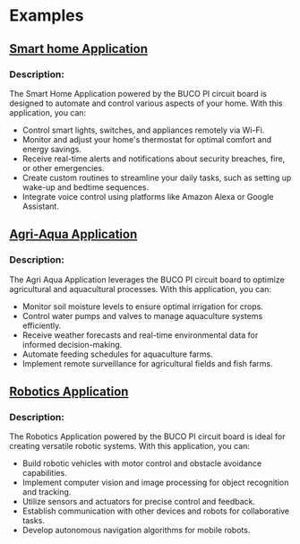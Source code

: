 # Examples

## [Smart home Application](https://github.com/MJBeltran13/BUCO_PI/tree/main/2_examples/1_bucopi_bme280_and_blinking_led)
### Description:
The Smart Home Application powered by the BUCO PI circuit board is designed to automate and control various aspects of your home. With this application, you can:

- Control smart lights, switches, and appliances remotely via Wi-Fi.
- Monitor and adjust your home's thermostat for optimal comfort and energy savings.
- Receive real-time alerts and notifications about security breaches, fire, or other emergencies.
- Create custom routines to streamline your daily tasks, such as setting up wake-up and bedtime sequences.
- Integrate voice control using platforms like Amazon Alexa or Google Assistant.

## [Agri-Aqua Application](https://github.com/MJBeltran13/BUCO_PI/tree/main/2_examples/2_bucopi_relay_control)
### Description:
The Agri Aqua Application leverages the BUCO PI circuit board to optimize agricultural and aquacultural processes. With this application, you can:

- Monitor soil moisture levels to ensure optimal irrigation for crops.
- Control water pumps and valves to manage aquaculture systems efficiently.
- Receive weather forecasts and real-time environmental data for informed decision-making.
- Automate feeding schedules for aquaculture farms.
- Implement remote surveillance for agricultural fields and fish farms.


## [Robotics Application](https://github.com/MJBeltran13/BUCO_PI/tree/main/2_examples/3_bucopi_and_arduino_communication_via_sda_scl)
### Description:
The Robotics Application powered by the BUCO PI circuit board is ideal for creating versatile robotic systems. With this application, you can:

- Build robotic vehicles with motor control and obstacle avoidance capabilities.
- Implement computer vision and image processing for object recognition and tracking.
- Utilize sensors and actuators for precise control and feedback.
- Establish communication with other devices and robots for collaborative tasks.
- Develop autonomous navigation algorithms for mobile robots.